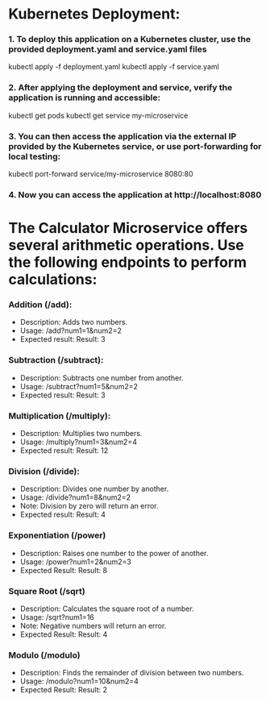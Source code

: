 # Kubernetes Deployment:

### 1. To deploy this application on a Kubernetes cluster, use the provided deployment.yaml and service.yaml files
kubectl apply -f deployment.yaml
kubectl apply -f service.yaml

### 2. After applying the deployment and service, verify the application is running and accessible:
kubectl get pods
kubectl get service my-microservice

### 3. You can then access the application via the external IP provided by the Kubernetes service, or use port-forwarding for local testing:
kubectl port-forward service/my-microservice 8080:80

### 4. Now you can access the application at http://localhost:8080

# The Calculator Microservice offers several arithmetic operations. Use the following endpoints to perform calculations:

### Addition (/add):
- Description: Adds two numbers.
- Usage: /add?num1=1&num2=2
- Expected result: Result: 3

### Subtraction (/subtract):
- Description: Subtracts one number from another.
- Usage: /subtract?num1=5&num2=2
- Expected result: Result: 3

### Multiplication (/multiply):
- Description: Multiplies two numbers.
- Usage: /multiply?num1=3&num2=4
- Expected result: Result: 12

### Division (/divide):
- Description: Divides one number by another.
- Usage: /divide?num1=8&num2=2
- Note: Division by zero will return an error.
- Expected result: Result: 4

### Exponentiation (/power)
- Description: Raises one number to the power of another.
- Usage: /power?num1=2&num2=3
- Expected Result: Result: 8

### Square Root (/sqrt)
- Description: Calculates the square root of a number.
- Usage: /sqrt?num1=16
- Note: Negative numbers will return an error.
- Expected Result: Result: 4

### Modulo (/modulo)
- Description: Finds the remainder of division between two numbers.
- Usage: /modulo?num1=10&num2=4
- Expected Result: Result: 2
